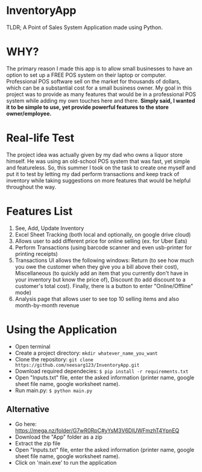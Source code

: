 # InventoryApp
TLDR; A Point of Sales System Application made using Python.
# WHY?
The primary reason I made this app is to allow small businesses to have an option to set up a FREE POS system on their laptop or computer. Professional POS software sell on the market for thousands of dollars, which can be a substantial cost for a small business owner. My goal in this project was to provide as many features that would be in a professional POS system while adding my own touches here and there. __Simply said, I wanted it to be simple to use, yet provide powerful features to the store owner/employee.__ 
# Real-life Test
The project idea was actually given by my dad who owns a liquor store himself. He was using an old-school POS system that was fast, yet simple and featureless. So, this summer I took on the task to create one myself and put it to test by letting my dad perform transactions and keep track of inventory while taking suggestions on more features that would be helpful throughout the way. 
# Features List
1) See, Add, Update Inventory 
2) Excel Sheet Tracking (both local and optionally, on google drive cloud)
3) Allows user to add different price for online selling (ex. for Uber Eats) 
4) Perform Transactions (using barcode scanner and even usb-printer for printing receipts)
5) Transactions UI allows the following windows: Return (to see how much you owe the customer when they give you a bill above their cost), Miscellaneous (to quickly add an item that you currently don't have in your inventory but know the price of), Discount (to add discount to a customer's total cost). Finally, there is a button to enter "Online/Offline" mode)
6) Analysis page that allows user to see top 10 selling items and also month-by-month revenue
# Using the Application
- Open terminal
- Create a project directory: `mkdir whatever_name_you_want`
- Clone the repository: `git clone https://github.com/neesarg123/InventoryApp.git`
- Download required dependecies: `$ pip install -r requirements.txt`
- Open "Inputs.txt" file, enter the asked information (printer name, google sheet file name, google worksheet name).
- Run main.py: `$ python main.py` 
## Alternative
- Go here: https://mega.nz/folder/G7wR0RpC#yYsM3V6DlUWFmzhT4YpnEQ
- Download the "App" folder as a zip
- Extract the zip file
- Open "Inputs.txt" file, enter the asked information (printer name, google sheet file name, google worksheet name).
- Click on 'main.exe' to run the application
